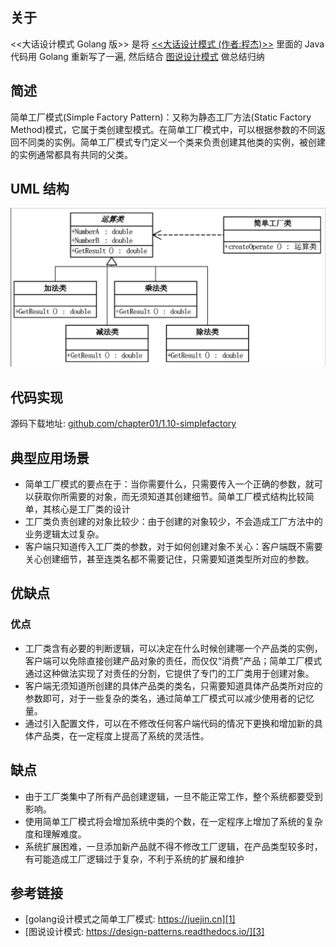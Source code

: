 [1]: https://juejin.cn/post/6844903703447765005
[2]: https://github.com/hzgaoshichao/playwithdesignpattern/tree/49123a2986d662a10d4f0ace9b81cf68011ef2bd/chapter01/1.10-simplefactory
[3]: https://design-patterns.readthedocs.io/zh-cn/latest/creational_patterns/simple_factory.html
[4]: https://book.douban.com/subject/2334288/
[5]: https://design-patterns.readthedocs.io/zh-cn/latest/index.html
## 关于
<<大话设计模式 Golang 版>> 是将 [<<大话设计模式 (作者:程杰)>>][4] 里面的 Java 代码用 Golang 重新写了一遍, 然后结合 [图说设计模式][5] 做总结归纳

## 简述
简单工厂模式(Simple Factory Pattern)：又称为静态工厂方法(Static Factory Method)模式，它属于类创建型模式。在简单工厂模式中，可以根据参数的不同返回不同类的实例。简单工厂模式专门定义一个类来负责创建其他类的实例，被创建的实例通常都具有共同的父类。

## UML 结构
![simplefactory uml](../../images/01-simplefactory-uml.png)


## 代码实现
源码下载地址: [github.com/chapter01/1.10-simplefactory][2]

## 典型应用场景
- 简单工厂模式的要点在于：当你需要什么，只需要传入一个正确的参数，就可以获取你所需要的对象，而无须知道其创建细节。简单工厂模式结构比较简单，其核心是工厂类的设计
- 工厂类负责创建的对象比较少：由于创建的对象较少，不会造成工厂方法中的业务逻辑太过复杂。
- 客户端只知道传入工厂类的参数，对于如何创建对象不关心：客户端既不需要关心创建细节，甚至连类名都不需要记住，只需要知道类型所对应的参数。

## 优缺点
### 优点
- 工厂类含有必要的判断逻辑，可以决定在什么时候创建哪一个产品类的实例，客户端可以免除直接创建产品对象的责任，而仅仅“消费”产品；简单工厂模式通过这种做法实现了对责任的分割，它提供了专门的工厂类用于创建对象。
- 客户端无须知道所创建的具体产品类的类名，只需要知道具体产品类所对应的参数即可，对于一些复杂的类名，通过简单工厂模式可以减少使用者的记忆量。
- 通过引入配置文件，可以在不修改任何客户端代码的情况下更换和增加新的具体产品类，在一定程度上提高了系统的灵活性。

## 缺点
- 由于工厂类集中了所有产品创建逻辑，一旦不能正常工作，整个系统都要受到影响。
- 使用简单工厂模式将会增加系统中类的个数，在一定程序上增加了系统的复杂度和理解难度。
- 系统扩展困难，一旦添加新产品就不得不修改工厂逻辑，在产品类型较多时，有可能造成工厂逻辑过于复杂，不利于系统的扩展和维护

## 参考链接
- [golang设计模式之简单工厂模式: https://juejin.cn][1]  
- [图说设计模式: https://design-patterns.readthedocs.io/][3]
